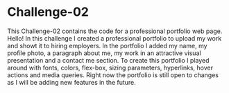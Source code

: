 # Challenge-02
This Challenge-02 contains the code for a professional portfolio web page. 
Hello! In this challenge I created a professional portfolio to upload my work and showt it to hiring employers. 
In the portfolio I added my name, my profile photo, a paragraph about me, my work in an attractive visual presentation and a contact me section.
To create this portfolio I played around with fonts, colors, flex-box, sizing parameters, hyperlinks, hover actions and media queries. 
Right now the portfolio is still open to changes as I will be adding new features in the future.
